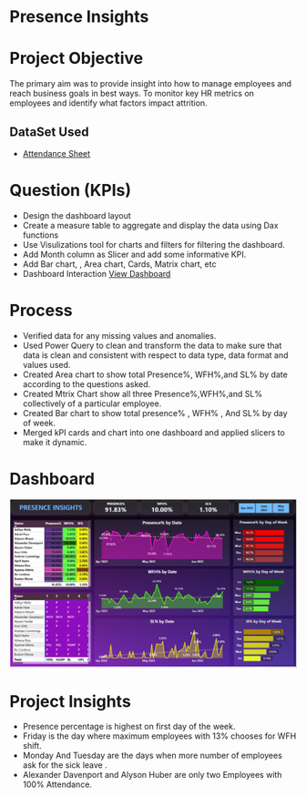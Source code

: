 # Presence Insights

# Project Objective
The primary aim was to provide insight into how to manage employees and reach business goals in best ways. To monitor key HR metrics on employees and identify what factors impact attrition.
## DataSet Used 
 - <a href="https://github.com/Alazizu6798/HR-Analytics/blob/main/Attendance%20Sheet%202022-2023_Masked.xlsx">Attendance Sheet</a>
# Question (KPIs)

- Design the dashboard layout
- Create a measure table to aggregate and display the data using Dax functions
- Use Visulizations tool for charts and filters for filtering the dashboard.
- Add Month column as Slicer and add some informative KPI.
- Add Bar chart, , Area chart, Cards, Matrix chart, etc
- Dashboard Interaction <a href="https://github.com/Alazizu6798/HR-Analytics/blob/main/HR%20Analytics.pbix">View Dashboard</a>

# Process
- Verified data for any missing values and anomalies.
- Used Power Query to clean and transform the data to make sure that data is clean and consistent with respect to data type, data format and values used.
- Created Area chart to show total Presence%, WFH%,and SL% by date according to the questions asked.
- Created Mtrix Chart show all three Presence%,WFH%,and SL% collectively of a particular employee.
- Created Bar chart to show total presence% , WFH% , And SL% by day of week.
- Merged kPI cards and chart into one dashboard and applied slicers to make it dynamic.

# Dashboard
![Screenshot(495)](https://github.com/Alazizu6798/HR-Analytics/blob/main/Screenshot%202025-03-18%20144815.png)

# Project Insights 
- Presence percentage is highest on first day of the week.
- Friday is the day where maximum employees with 13% chooses for WFH shift.
- Monday And Tuesday are the days when more number of employees ask for the sick leave .
- Alexander Davenport and Alyson Huber are only two Employees with 100% Attendance.
  

 



